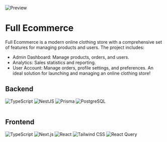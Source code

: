 ![Preview](https://github.com/user-attachments/assets/3723a83f-1cb0-449a-938b-82b29e9fcd7a)
# Full Ecommerce

Full Ecommerce is a modern online clothing store with a comprehensive set of features for managing products and users. The project includes:

- Admin Dashboard: Manage products, orders, and users.
- Analytics: Sales statistics and reporting.
- User Account: Manage orders, profile settings, and preferences.
  An ideal solution for launching and managing an online clothing store!

<table>
 
## Backend

![TypeScript](https://img.shields.io/badge/TypeScript-%233178C6?style=for-the-badge&logo=typescript&logoColor=white)
![NestJS](https://img.shields.io/badge/NestJS-%23E0234E?style=for-the-badge&logo=nestjs&logoColor=white)
![Prisma](https://img.shields.io/badge/Prisma-%232D3748?style=for-the-badge&logo=prisma&logoColor=white)
![PostgreSQL](https://img.shields.io/badge/PostgreSQL-%23316192?style=for-the-badge&logo=postgresql&logoColor=white)

</table>

<table>
 
## Frontend
 
![TypeScript](https://img.shields.io/badge/TypeScript-%233178C6?style=for-the-badge&logo=typescript&logoColor=white)
![Next.js](https://img.shields.io/badge/Next.js-%23000000?style=for-the-badge&logo=next.js&logoColor=white)
![React](https://img.shields.io/badge/React-20232A?style=for-the-badge&logo=react&logoColor=61DAFB)
![Tailwind CSS](https://img.shields.io/badge/Tailwind%20CSS-%2338B2AC?style=for-the-badge&logo=tailwindcss&logoColor=white)
![React Query](https://img.shields.io/badge/React_Query-FF4154?style=for-the-badge&logo=ReactQuery&logoColor=white)
</table>
